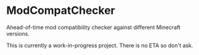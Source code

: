 # ModCompatChecker

Ahead-of-time mod compatibility checker against different Minecraft versions.

This is currently a work-in-progress project. There is no ETA so don't ask.